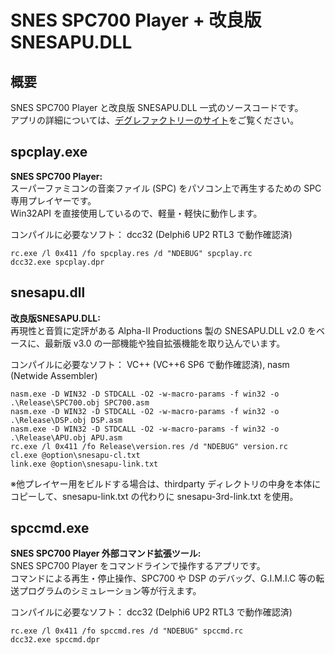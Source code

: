 # SNES SPC700 Player + 改良版 SNESAPU.DLL

## 概要

SNES SPC700 Player と改良版 SNESAPU.DLL 一式のソースコードです。  
アプリの詳細については、[デグレファクトリーのサイト](https://dgrfactory.jp/spcplay/index.html)をご覧ください。

## spcplay.exe

**SNES SPC700 Player:**  
スーパーファミコンの音楽ファイル (SPC) をパソコン上で再生するための SPC 専用プレイヤーです。  
Win32API を直接使用しているので、軽量・軽快に動作します。

コンパイルに必要なソフト： dcc32 (Delphi6 UP2 RTL3 で動作確認済)

```
rc.exe /l 0x411 /fo spcplay.res /d "NDEBUG" spcplay.rc
dcc32.exe spcplay.dpr
```

## snesapu.dll

**改良版SNESAPU.DLL:**  
再現性と音質に定評がある Alpha-II Productions 製の SNESAPU.DLL v2.0 をベースに、最新版 v3.0 の一部機能や独自拡張機能を取り込んでいます。

コンパイルに必要なソフト： VC++ (VC++6 SP6 で動作確認済), nasm (Netwide Assembler)

```
nasm.exe -D WIN32 -D STDCALL -O2 -w-macro-params -f win32 -o .\Release\SPC700.obj SPC700.asm
nasm.exe -D WIN32 -D STDCALL -O2 -w-macro-params -f win32 -o .\Release\DSP.obj DSP.asm
nasm.exe -D WIN32 -D STDCALL -O2 -w-macro-params -f win32 -o .\Release\APU.obj APU.asm
rc.exe /l 0x411 /fo Release\version.res /d "NDEBUG" version.rc
cl.exe @option\snesapu-cl.txt
link.exe @option\snesapu-link.txt
```

※他プレイヤー用をビルドする場合は、thirdparty ディレクトリの中身を本体にコピーして、snesapu-link.txt の代わりに snesapu-3rd-link.txt を使用。

## spccmd.exe

**SNES SPC700 Player 外部コマンド拡張ツール:**  
SNES SPC700 Player をコマンドラインで操作するアプリです。  
コマンドによる再生・停止操作、SPC700 や DSP のデバッグ、G.I.M.I.C 等の転送プログラムのシミュレーション等が行えます。

コンパイルに必要なソフト： dcc32 (Delphi6 UP2 RTL3 で動作確認済)

```
rc.exe /l 0x411 /fo spccmd.res /d "NDEBUG" spccmd.rc
dcc32.exe spccmd.dpr
```

